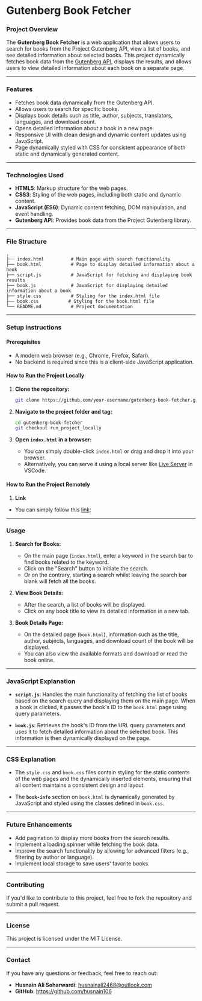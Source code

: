 
# **Gutenberg Book Fetcher**

### **Project Overview**
The **Gutenberg Book Fetcher** is a web application that allows users to search for books from the Project Gutenberg API, view a list of books, and see detailed information about selected books. This project dynamically fetches book data from the [Gutenberg API](https://gutendex.com/), displays the results, and allows users to view detailed information about each book on a separate page.

---

### **Features**
- Fetches book data dynamically from the Gutenberg API.
- Allows users to search for specific books.
- Displays book details such as title, author, subjects, translators, languages, and download count.
- Opens detailed information about a book in a new page.
- Responsive UI with clean design and dynamic content updates using JavaScript.
- Page dynamically styled with CSS for consistent appearance of both static and dynamically generated content.

---

### **Technologies Used**
- **HTML5**: Markup structure for the web pages.
- **CSS3**: Styling of the web pages, including both static and dynamic content.
- **JavaScript (ES6)**: Dynamic content fetching, DOM manipulation, and event handling.
- **Gutenberg API**: Provides book data from the Project Gutenberg library.

---

### **File Structure**
```
.
├── index.html          # Main page with search functionality
├── book.html           # Page to display detailed information about a book
├── script.js           # JavaScript for fetching and displaying book results
├── book.js             # JavaScript for displaying detailed information about a book
├── style.css           # Styling for the index.html file
├── book.css           # Styling for the book.html file
└── README.md           # Project documentation
```

---

### **Setup Instructions**

#### **Prerequisites**
- A modern web browser (e.g., Chrome, Firefox, Safari).
- No backend is required since this is a client-side JavaScript application.



#### **How to Run the Project Locally**

1. **Clone the repository:**
   ```bash
   git clone https://github.com/your-username/gutenberg-book-fetcher.git
   ```

2. **Navigate to the project folder and tag:**
   ```bash
   cd gutenberg-book-fetcher
   git checkout run_project_locally
   ```

3. **Open `index.html` in a browser:**
   - You can simply double-click `index.html` or drag and drop it into your browser.
   - Alternatively, you can serve it using a local server like [Live Server](https://marketplace.visualstudio.com/items?itemName=ritwickdey.LiveServer) in VSCode.

#### **How to Run the Project Remotely**

1. **Link**
  - You can simply follow this [link](https://husnain106.github.io/gutenberg-book-fetcher/): 

---

### **Usage**

1. **Search for Books:**
   - On the main page (`index.html`), enter a keyword in the search bar to find books related to the keyword.
   - Click on the "Search" button to initiate the search.
   - Or on the contrary, starting a search whilst leaving the search bar blank will fetch all the books.

2. **View Book Details:**
   - After the search, a list of books will be displayed.
   - Click on any book title to view its detailed information in a new tab.

3. **Book Details Page:**
   - On the detailed page (`book.html`), information such as the title, author, subjects, languages, and download count of the book will be displayed.
   - You can also view the available formats and download or read the book online.

---

### **JavaScript Explanation**
- **`script.js`**: Handles the main functionality of fetching the list of books based on the search query and displaying them on the main page. When a book is clicked, it passes the book's ID to the `book.html` page using query parameters.
  
- **`book.js`**: Retrieves the book's ID from the URL query parameters and uses it to fetch detailed information about the selected book. This information is then dynamically displayed on the page.

---

### **CSS Explanation**
- The `style.css` and `book.css` files contain styling for the static contents of the web pages and the dynamically inserted elements, ensuring that all content maintains a consistent design and layout.
  
- The **`book-info`** section on `book.html` is dynamically generated by JavaScript and styled using the classes defined in `book.css`.

---

### **Future Enhancements**
- Add pagination to display more books from the search results.
- Implement a loading spinner while fetching the book data.
- Improve the search functionality by allowing for advanced filters (e.g., filtering by author or language).
- Implement local storage to save users' favorite books.
  
---

### **Contributing**
If you'd like to contribute to this project, feel free to fork the repository and submit a pull request.

---

### **License**
This project is licensed under the MIT License.

---

### **Contact**
If you have any questions or feedback, feel free to reach out:
- **Husnain Ali Soharwardi**: husnainali2468@outlook.com
- **GitHub**: https://github.com/husnain106
